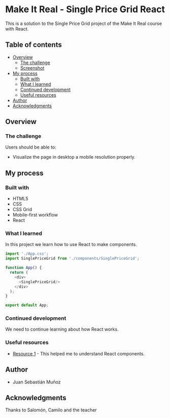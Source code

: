 # Make It Real - Single Price Grid React

This is a solution to the Single Price Grid project of the Make It Real course with React.

## Table of contents

- [Overview](#overview)
  - [The challenge](#the-challenge)
  - [Screenshot](#screenshot)
- [My process](#my-process)
  - [Built with](#built-with)
  - [What I learned](#what-i-learned)
  - [Continued development](#continued-development)
  - [Useful resources](#useful-resources)
- [Author](#author)
- [Acknowledgments](#acknowledgments)


## Overview

### The challenge

Users should be able to:

- Visualize the page in desktop a mobile resolution properly.

## My process

### Built with

- HTML5
- CSS
- CSS Grid
- Mobile-first workflow
- React

### What I learned

In this project we learn how to use React to make components.

```js
import './App.css';
import SinglePriceGrid from './components/SinglePriceGrid';

function App() {
  return (
    <div>
      <SinglePriceGrid/>
    </div>
  );
}

export default App;
```


### Continued development

We need to continue learning about how React works.

### Useful resources

- [Resource 1](https://www.digitalocean.com/community/tutorials/how-to-create-custom-components-in-react) - This helped me to understand React components.

## Author

- Juan Sebastián Muñoz


## Acknowledgments

Thanks to Salomón, Camilo and the teacher
